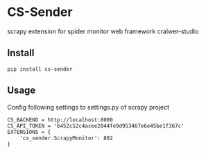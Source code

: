 # CS-Sender
scrapy extension for spider monitor web framework cralwer-studio


## Install
```
pip install cs-sender
```

## Usage 
Config following settings to settings.py of scrapy project
```
CS_BACKEND = http://localhost:8000
CS_API_TOKEN = '6452c52c4acee2044fe9d953467e6e45be1f367c'
EXTENSIONS = {
    'cs_sender.ScrapyMonitor': 802
}
```
